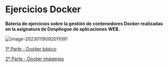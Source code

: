 # Ejercicios Docker



**Batería de ejercicios sobre la gestión de contenedores Docker realizadas en la asignatura de Despliegue de aplicaciones WEB.**

![image-20230119092011091](C:\Users\viesc\AppData\Roaming\Typora\typora-user-images\image-20230119092011091.png)

[1º Parte - Docker básico](/docker_basico/readme.md)

[2º Parte - Docker imágenes](/docker_imagenes/readme.md)